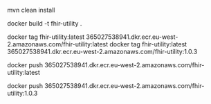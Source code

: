 mvn clean install

docker build -t fhir-utility .

docker tag fhir-utility:latest 365027538941.dkr.ecr.eu-west-2.amazonaws.com/fhir-utility:latest
docker tag fhir-utility:latest 365027538941.dkr.ecr.eu-west-2.amazonaws.com/fhir-utility:1.0.3

docker push 365027538941.dkr.ecr.eu-west-2.amazonaws.com/fhir-utility:latest

docker push 365027538941.dkr.ecr.eu-west-2.amazonaws.com/fhir-utility:1.0.3
